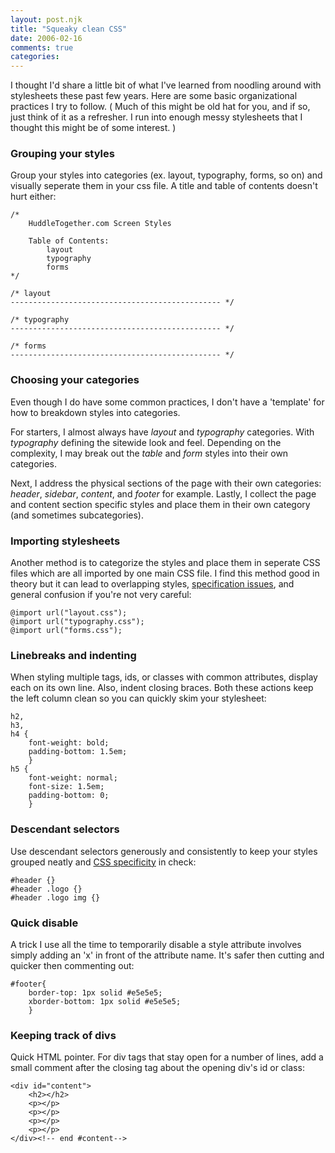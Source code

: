 ```yaml
---
layout: post.njk
title: "Squeaky clean CSS"
date: 2006-02-16
comments: true
categories:
---
```

I thought I'd share a little bit of what I've learned from noodling around with stylesheets these past few years. Here are some basic organizational practices I try to follow. ( Much of this might be old hat for you, and if so, just think of it as a refresher. I run into enough messy stylesheets that I thought this might be of some interest. )

### Grouping your styles

Group your styles into categories (ex. layout, typography, forms, so on) and visually seperate them in your css file. A title and table of contents doesn't hurt either:

    /*
    	HuddleTogether.com Screen Styles

    	Table of Contents:
    		layout
    		typography
    		forms
    */

    /* layout
    ----------------------------------------------- */

    /* typography
    ----------------------------------------------- */

    /* forms
    ----------------------------------------------- */

### Choosing your categories

Even though I do have some common practices, I don't have a 'template' for how to breakdown styles into categories.

For starters, I almost always have *layout* and *typography* categories. With *typography* defining the sitewide look and feel. Depending on the complexity, I may break out the *table* and *form* styles into their own categories.

Next, I address the physical sections of the page with their own categories: *header*, *sidebar*, *content*, and *footer* for example. Lastly, I collect the page and content section specific styles and place them in their own category (and sometimes subcategories).

### Importing stylesheets

Another method is to categorize the styles and place them in seperate CSS files which are all imported by one main CSS file. I find this method good in theory but it can lead to overlapping styles, [specification issues][1], and general confusion if you're not very careful:

 [1]: http://www.stuffandnonsense.co.uk/archives/css_specificity_wars.html

    @import url("layout.css");
    @import url("typography.css");
    @import url("forms.css");

### Linebreaks and indenting

When styling multiple tags, ids, or classes with common attributes, display each on its own line. Also, indent closing braces. Both these actions keep the left column clean so you can quickly skim your stylesheet:

    h2,
    h3,
    h4 {
    	font-weight: bold;
    	padding-bottom: 1.5em;
    	}
    h5 {
    	font-weight: normal;
    	font-size: 1.5em;
    	padding-bottom: 0;
    	}

### Descendant selectors

Use descendant selectors generously and consistently to keep your styles grouped neatly and [CSS specificity][1] in check:

    #header {}
    #header .logo {}
    #header .logo img {}


### Quick disable

A trick I use all the time to temporarily disable a style attribute involves simply adding an 'x' in front of the attribute name. It's safer then cutting and quicker then commenting out:

    #footer{
    	border-top: 1px solid #e5e5e5;
    	xborder-bottom: 1px solid #e5e5e5;
    	}

### Keeping track of divs

Quick HTML pointer. For div tags that stay open for a number of lines, add a small comment after the closing tag about the opening div's id or class:

    <div id="content">
    	<h2></h2>
    	<p></p>
    	<p></p>
    	<p></p>
    	<p></p>
    </div><!-- end #content-->
